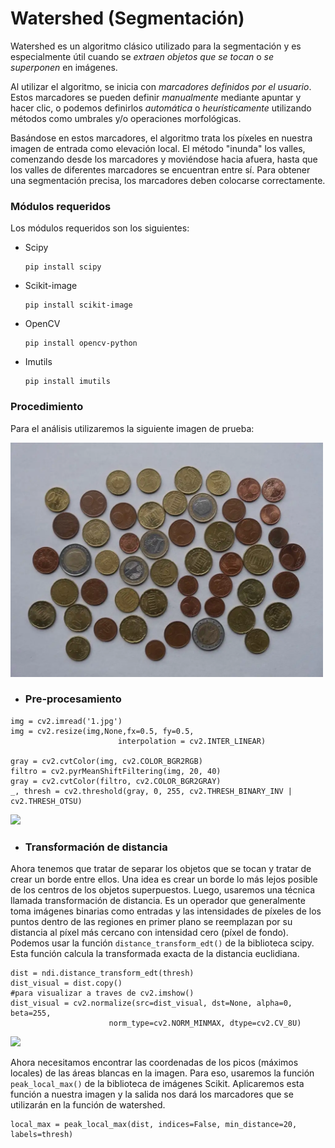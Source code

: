 # Watershed (Segmentación)

Watershed es un algoritmo clásico utilizado para la segmentación y es especialmente útil cuando se *extraen objetos que se tocan* o *se superponen* en imágenes.

Al utilizar el algoritmo, se inicia con *marcadores definidos por el usuario*. Estos marcadores se pueden definir *manualmente* mediante apuntar y hacer clic, o podemos definirlos *automática* o *heurísticamente* utilizando métodos como umbrales y/o operaciones morfológicas.

Basándose en estos marcadores, el algoritmo trata los píxeles en nuestra imagen de entrada como elevación local. El método "inunda" los valles, comenzando desde los marcadores y moviéndose hacia afuera, hasta que los valles de diferentes marcadores se encuentran entre sí. Para obtener una segmentación precisa, los marcadores deben colocarse correctamente.

### Módulos requeridos

Los módulos requeridos son los siguientes:

- Scipy 

  ```
  pip install scipy
  ```

- Scikit-image

  ```
  pip install scikit-image
  ```

- OpenCV

  ```
  pip install opencv-python
  ```

- Imutils

  ```
  pip install imutils
  ```

### Procedimiento

Para el análisis utilizaremos la siguiente imagen de prueba:

<img src="https://github.com/carlosjulioph/Watershed-Segementation/blob/main/images/1.jpg" width="500">

- ### Pre-procesamiento

```
img = cv2.imread('1.jpg')
img = cv2.resize(img,None,fx=0.5, fy=0.5,
                        interpolation = cv2.INTER_LINEAR)

gray = cv2.cvtColor(img, cv2.COLOR_BGR2RGB)
filtro = cv2.pyrMeanShiftFiltering(img, 20, 40)
gray = cv2.cvtColor(filtro, cv2.COLOR_BGR2GRAY)
_, thresh = cv2.threshold(gray, 0, 255, cv2.THRESH_BINARY_INV | cv2.THRESH_OTSU)
```

<img src="https://github.com/carlosjulioph/Watershed-Segementation/blob/main/images/thresh.jpg" width="500">

- ### Transformación de distancia

Ahora tenemos que tratar de separar los objetos que se tocan y tratar de crear un borde entre ellos. Una idea es crear un borde lo más lejos posible de los centros de los objetos superpuestos. Luego, usaremos una técnica llamada transformación de distancia. Es un operador que generalmente toma imágenes binarias como entradas y las intensidades de píxeles de los puntos dentro de las regiones en primer plano se reemplazan por su distancia al píxel más cercano con intensidad cero (píxel de fondo). Podemos usar la función `distance_transform_edt()` de la biblioteca scipy. Esta función calcula la transformada exacta de la distancia euclidiana.

```
dist = ndi.distance_transform_edt(thresh)
dist_visual = dist.copy()
#para visualizar a traves de cv2.imshow()
dist_visual = cv2.normalize(src=dist_visual, dst=None, alpha=0, beta=255,
                      norm_type=cv2.NORM_MINMAX, dtype=cv2.CV_8U)
```

<img src="https://github.com/carlosjulioph/Watershed-Segementation/blob/main/images/dist.jpg" width="500">

Ahora necesitamos encontrar las coordenadas de los picos (máximos locales) de las áreas blancas en la imagen. Para eso, usaremos la función `peak_local_max()` de la biblioteca de imágenes Scikit. Aplicaremos esta función a nuestra imagen y la salida nos dará los marcadores que se utilizarán en la función de watershed.

```
local_max = peak_local_max(dist, indices=False, min_distance=20, labels=thresh)
```


